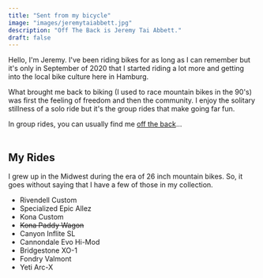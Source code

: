 ```yaml
---
title: "Sent from my bicycle"
image: "images/jeremytaiabbett.jpg"
description: "Off The Back is Jeremy Tai Abbett."
draft: false
---
```


Hello, I'm Jeremy. I've been riding bikes for as long as I can remember but it's only in September of 2020 that I started riding a lot more and getting into the local bike culture here in Hamburg.

What brought me back to biking (I used to race mountain bikes in the 90's) was first the feeling of freedom and then the community. I enjoy the solitary stillness of a solo ride but it's the group rides that make going far fun.

In group rides, you can usually find me [off the back](https://www.instagram.com/_offtheback_/)...
<br>
<br>

## My Rides
I grew up in the Midwest during the era of 26 inch mountain bikes. So, it goes without saying that I have a few of those in my collection.

* Rivendell Custom
* Specialized Epic Allez
* Kona Custom
* ~~Kona Paddy Wagon~~
* Canyon Inflite SL
* Cannondale Evo Hi-Mod
* Bridgestone XO-1
* Fondry Valmont
* Yeti Arc-X
